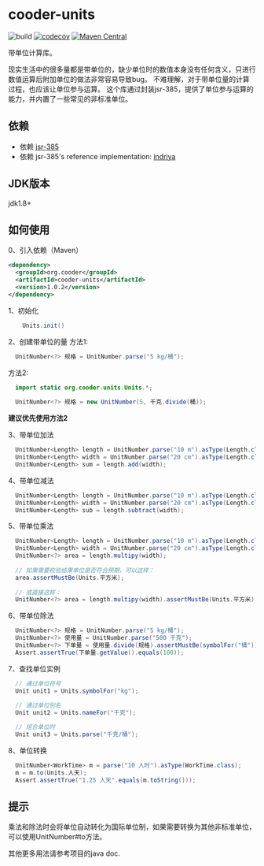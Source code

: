 
# cooder-units

![build](https://github.com/cooder-org/cooder-units/actions/workflows/maven.yml/badge.svg)
[![codecov](https://codecov.io/gh/cooder-org/cooder-units/branch/main/graph/badge.svg?token=0L2AU184LV)](https://codecov.io/gh/cooder-org/cooder-units)
[![Maven Central](https://img.shields.io/maven-central/v/org.cooder/cooder-units.svg?label=Maven%20Central)](https://search.maven.org/search?q=g:%22org.cooder%22%20AND%20a:%22cooder-units%22)

带单位计算库。

现实生活中的很多量都是带单位的，缺少单位时的数值本身没有任何含义，只进行数值运算后附加单位的做法非常容易导致bug。
不难理解，对于带单位量的计算过程，也应该让单位参与运算。
这个库通过封装jsr-385，提供了单位参与运算的能力，并内置了一些常见的非标准单位。

## 依赖
- 依赖 [jsr-385](https://jcp.org/aboutJava/communityprocess/mrel/jsr385/index.html)
- 依赖 jsr-385's reference implementation: [indriya](https://github.com/unitsofmeasurement/indriya)

## JDK版本
jdk1.8+

## 如何使用

0、引入依赖（Maven）  
```xml
<dependency>
  <groupId>org.cooder</groupId>
  <artifactId>cooder-units</artifactId>
  <version>1.0.2</version>
</dependency>
```

1、初始化
```java
    Units.init()
```

2、创建带单位的量
方法1: 
```java
  UnitNumber<?> 规格 = UnitNumber.parse("5 kg/桶");
```

方法2:
```java
  import static org.cooder.units.Units.*;
  
  UnitNumber<?> 规格 = new UnitNumber(5, 千克.divide(桶));
```
**建议优先使用方法2**

3、带单位加法
```java
  UnitNumber<Length> length = UnitNumber.parse("10 m").asType(Length.class);
  UnitNumber<Length> width = UnitNumber.parse("20 cm").asType(Length.class);
  UnitNumber<Length> sum = length.add(width);
```

4、带单位减法
```java
  UnitNumber<Length> length = UnitNumber.parse("10 m").asType(Length.class);
  UnitNumber<Length> width = UnitNumber.parse("20 cm").asType(Length.class);
  UnitNumber<Length> sub = length.subtract(width);
```

5、带单位乘法
```java
  UnitNumber<Length> length = UnitNumber.parse("10 m").asType(Length.class);
  UnitNumber<Length> width = UnitNumber.parse("20 cm").asType(Length.class);
  UnitNumber<?> area = length.multipy(width);
  
  // 如果需要校验结果单位是否符合预期，可以这样：
  area.assertMustBe(Units.平方米);
  
  // 或直接这样：
  UnitNumber<?> area = length.multipy(width).assertMustBe(Units.平方米);

```

6、带单位除法
```java
  UnitNumber<?> 规格 = UnitNumber.parse("5 kg/桶");
  UnitNumber<?> 使用量 = UnitNumber.parse("500 千克");
  UnitNumber<?> 下单量 = 使用量.divide(规格).assertMustBe(symbolFor("桶"));
  Assert.assertTrue(下单量.getValue().equals(100));
```

7、查找单位实例
```java
  // 通过单位符号
  Unit unit1 = Units.symbolFor("kg");
	
  // 通过单位别名
  Unit unit2 = Units.nameFor("千克");

  // 组合单位时
  Unit unit3 = Units.parse("千克/桶");
```

8、单位转换
```java
  UnitNumber<WorkTime> m = parse("10 人时").asType(WorkTime.class);
  m = m.to(Units.人天);
  Assert.assertTrue("1.25 人天".equals(m.toString()));
```

## 提示
乘法和除法时会将单位自动转化为国际单位制，如果需要转换为其他非标准单位，可以使用UnitNumber#to方法。

其他更多用法请参考项目的java doc.
